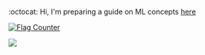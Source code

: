 :octocat:  Hi,  I'm preparing a guide on ML concepts [here](https://github.com/fatemehsrz/ML_Concepts) 

<a href="https://info.flagcounter.com/8jKb"><img src="https://s01.flagcounter.com/count2/8jKb/bg_FFFFFF/txt_000000/border_FFFFFF/columns_8/maxflags_54/viewers_0/labels_0/pageviews_0/flags_0/percent_0/" alt="Flag Counter" border="0"></a>

![](https://komarev.com/ghpvc/?username=your-github-username)
